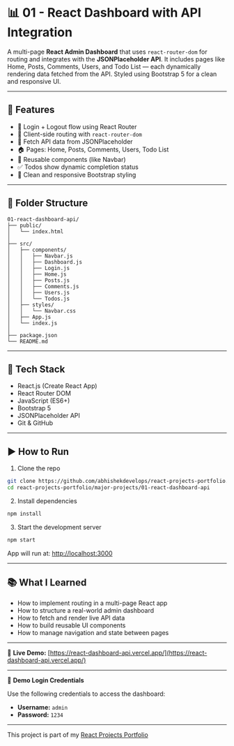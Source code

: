 # 📊 01 - React Dashboard with API Integration

A multi-page **React Admin Dashboard** that uses `react-router-dom` for routing and integrates with the **JSONPlaceholder API**. It includes pages like Home, Posts, Comments, Users, and Todo List — each dynamically rendering data fetched from the API. Styled using Bootstrap 5 for a clean and responsive UI.

---

## 🚀 Features

- 🔐 Login + Logout flow using React Router
- 🧭 Client-side routing with `react-router-dom`
- 🔄 Fetch API data from JSONPlaceholder
- 🏠 Pages: Home, Posts, Comments, Users, Todo List
- 🧱 Reusable components (like Navbar)
- ✅ Todos show dynamic completion status
- 🎨 Clean and responsive Bootstrap styling

---

## 📂 Folder Structure

```
01-react-dashboard-api/
├── public/
│   └── index.html
│
├── src/
│   ├── components/
│   │   ├── Navbar.js
│   │   ├── Dashboard.js
│   │   ├── Login.js
│   │   ├── Home.js
│   │   ├── Posts.js
│   │   ├── Comments.js
│   │   ├── Users.js
│   │   └── Todos.js
│   ├── styles/
│   │   └── Navbar.css
│   ├── App.js
│   └── index.js
│
├── package.json
└── README.md
```

---

## 🧠 Tech Stack

- React.js (Create React App)
- React Router DOM
- JavaScript (ES6+)
- Bootstrap 5
- JSONPlaceholder API
- Git & GitHub

---

## ▶️ How to Run

1. Clone the repo
```bash
git clone https://github.com/abhishekdevelops/react-projects-portfolio.git
cd react-projects-portfolio/major-projects/01-react-dashboard-api
```

2. Install dependencies
```bash
npm install
```

3. Start the development server
```bash
npm start
```

App will run at: [http://localhost:3000](http://localhost:3000)

---

## 📚 What I Learned

- How to implement routing in a multi-page React app
- How to structure a real-world admin dashboard
- How to fetch and render live API data
- How to build reusable UI components
- How to manage navigation and state between pages

---

🔗 **Live Demo:** [https://react-dashboard-api.vercel.app/](https://react-dashboard-api.vercel.app/)

---


🔐 **Demo Login Credentials**

Use the following credentials to access the dashboard:

- **Username:** `admin`
- **Password:** `1234`

 ---


This project is part of my [React Projects Portfolio](https://github.com/abhishekdevelops/react-projects-portfolio)
